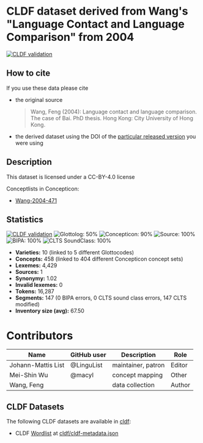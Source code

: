 # CLDF dataset derived from Wang's "Language Contact and Language Comparison" from 2004

[![CLDF validation](https://github.com/lexibank/wangbai/workflows/CLDF-validation/badge.svg)](https://github.com/lexibank/wangbai/actions?query=workflow%3ACLDF-validation)

## How to cite

If you use these data please cite
- the original source
  > Wang, Feng (2004): Language contact and language comparison. The case of Bai. PhD thesis. Hong Kong: City University of Hong Kong.
- the derived dataset using the DOI of the [particular released version](../../releases/) you were using

## Description


This dataset is licensed under a CC-BY-4.0 license


Conceptlists in Concepticon:
- [Wang-2004-471](https://concepticon.clld.org/contributions/Wang-2004-471)
## Statistics


[![CLDF validation](https://github.com/lexibank/wangbai/workflows/CLDF-validation/badge.svg)](https://github.com/lexibank/wangbai/actions?query=workflow%3ACLDF-validation)
![Glottolog: 50%](https://img.shields.io/badge/Glottolog-50%25-red.svg "Glottolog: 50%")
![Concepticon: 90%](https://img.shields.io/badge/Concepticon-90%25-green.svg "Concepticon: 90%")
![Source: 100%](https://img.shields.io/badge/Source-100%25-brightgreen.svg "Source: 100%")
![BIPA: 100%](https://img.shields.io/badge/BIPA-100%25-brightgreen.svg "BIPA: 100%")
![CLTS SoundClass: 100%](https://img.shields.io/badge/CLTS%20SoundClass-100%25-brightgreen.svg "CLTS SoundClass: 100%")

- **Varieties:** 10 (linked to 5 different Glottocodes)
- **Concepts:** 458 (linked to 404 different Concepticon concept sets)
- **Lexemes:** 4,429
- **Sources:** 1
- **Synonymy:** 1.02
- **Invalid lexemes:** 0
- **Tokens:** 16,287
- **Segments:** 147 (0 BIPA errors, 0 CLTS sound class errors, 147 CLTS modified)
- **Inventory size (avg):** 67.50

# Contributors

Name | GitHub user | Description | Role
--- | --- | --- | ---
Johann-Mattis List | @LinguList | maintainer, patron | Editor
Mei-Shin Wu | @macyl | concept mapping | Other
Wang, Feng | | data collection | Author




## CLDF Datasets

The following CLDF datasets are available in [cldf](cldf):

- CLDF [Wordlist](https://github.com/cldf/cldf/tree/master/modules/Wordlist) at [cldf/cldf-metadata.json](cldf/cldf-metadata.json)